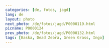 ```yaml
---
categories: [de, fotos, jagd]
lang: de
layout: photo
next_photo: /de/fotos/jagd/P0000119.html
picname: P0000124
prev_photo: /de/fotos/jagd/P0000132.html
tags: [Baska, Dead Zebra, Green Grass, Ingo]
---
```

